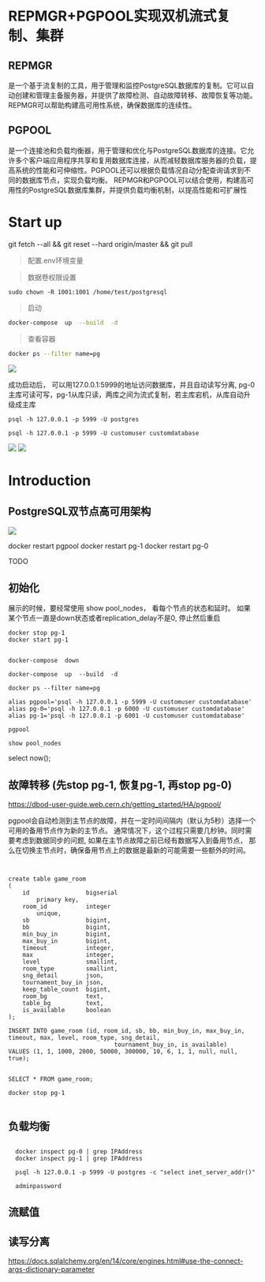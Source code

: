 
# REPMGR+PGPOOL实现双机流式复制、集群


## REPMGR
是一个基于流复制的工具，用于管理和监控PostgreSQL数据库的复制。它可以自动创建和管理主备服务器，并提供了故障检测、自动故障转移、故障恢复等功能。REPMGR可以帮助构建高可用性系统，确保数据库的连续性。

## PGPOOL
是一个连接池和负载均衡器，用于管理和优化与PostgreSQL数据库的连接。它允许多个客户端应用程序共享和复用数据库连接，从而减轻数据库服务器的负载，提高系统的性能和可伸缩性。PGPOOL还可以根据负载情况自动分配查询请求到不同的数据库节点，实现负载均衡。
REPMGR和PGPOOL可以结合使用，构建高可用性的PostgreSQL数据库集群，并提供负载均衡机制，以提高性能和可扩展性



# Start up

git fetch --all && git reset --hard origin/master &&  git pull

> 配置.env环境变量

> 数据卷权限设置

```
sudo chown -R 1001:1001 /home/test/postgresql

```

> 启动

```bash
docker-compose  up  --build  -d
```


> 查看容器

```bash
docker ps --filter name=pg
```

![](https://file0.52tesla.com/xtbf/11b585ec6c294a339872b96320271cd5/1eb0359e)


成功启动后， 可以用127.0.0.1:5999的地址访问数据库，并且自动读写分离, pg-0主库可读可写，pg-1从库只读，两库之间为流式复制，若主库宕机，从库自动升级成主库

```
psql -h 127.0.0.1 -p 5999 -U postgres
```

```
psql -h 127.0.0.1 -p 5999 -U customuser customdatabase

```

![](https://file0.52tesla.com/xtbf/7b1817d71f824bbdbeb0c23fc9e403d6/acfd5aa9)
![](https://file0.52tesla.com/xtbf/f946fe91ae01431c8c22f72741c96b8b/1c012cce)

# Introduction

## PostgreSQL双节点高可用架构


![](https://file0.52tesla.com/xtbf/d666c28d38424c62a13088f2c1c01cf1/c02aaed6)



docker restart pgpool
docker restart pg-1
docker restart pg-0



TODO


## 初始化

展示的时候，要经常使用 show pool_nodes， 看每个节点的状态和延时。 如果某个节点一直是down状态或者replication_delay不是0, 停止然后重启


```
docker stop pg-1
docker start pg-1
```

```

docker-compose  down

docker-compose  up  --build  -d

docker ps --filter name=pg

alias pgpool='psql -h 127.0.0.1 -p 5999 -U customuser customdatabase'
alias pg-0='psql -h 127.0.0.1 -p 6000 -U customuser customdatabase'
alias pg-1='psql -h 127.0.0.1 -p 6001 -U customuser customdatabase'

pgpool

show pool_nodes

```

 select now();



## 故障转移  (先stop pg-1, 恢复pg-1, 再stop pg-0)


https://dbod-user-guide.web.cern.ch/getting_started/HA/pgpool/

pgpool会自动检测到主节点的故障，并在一定时间间隔内（默认为5秒）选择一个可用的备用节点作为新的主节点。
通常情况下，这个过程只需要几秒钟。同时需要考虑到数据同步的问题, 如果在主节点故障之前已经有数据写入到备用节点，
那么在切换主节点时，确保备用节点上的数据是最新的可能需要一些额外的时间。


```


create table game_room
(
    id                bigserial
        primary key,
    room_id           integer
        unique,
    sb                bigint,
    bb                bigint,
    min_buy_in        bigint,
    max_buy_in        bigint,
    timeout           integer,
    max               integer,
    level             smallint,
    room_type         smallint,
    sng_detail        json,
    tournament_buy_in json,
    keep_table_count  bigint,
    room_bg           text,
    table_bg          text,
    is_available      boolean
);

INSERT INTO game_room (id, room_id, sb, bb, min_buy_in, max_buy_in, timeout, max, level, room_type, sng_detail,
                              tournament_buy_in, is_available)
VALUES (1, 1, 1000, 2000, 50000, 300000, 10, 6, 1, 1, null, null, true);


SELECT * FROM game_room;

docker stop pg-1


```


## 负载均衡
```

  docker inspect pg-0 | grep IPAddress
  docker inspect pg-1 | grep IPAddress

  psql -h 127.0.0.1 -p 5999 -U postgres -c "select inet_server_addr()"

  adminpassword

```

## 流赋值

## 读写分离


https://docs.sqlalchemy.org/en/14/core/engines.html#use-the-connect-args-dictionary-parameter

